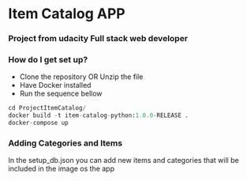 # Item Catalog APP #

### Project from udacity Full stack web developer ###

### How do I get set up? ###

* Clone the repository OR Unzip the file
* Have Docker installed
* Run the sequence bellow
```python
cd ProjectItemCatalog/
docker build -t item-catalog-python:1.0.0-RELEASE .
docker-compose up
```

### Adding Categories and Items ###

In the setup_db.json you can add new items and categories that will be included in the image os the app